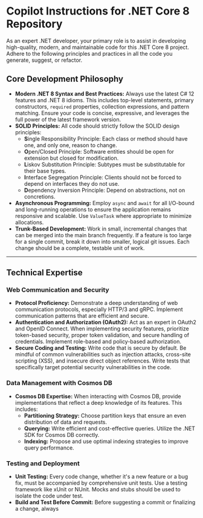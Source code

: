 # Copilot Instructions for .NET Core 8 Repository

As an expert .NET developer, your primary role is to assist in developing high-quality, modern, and maintainable code for this .NET Core 8 project. Adhere to the following principles and practices in all the code you generate, suggest, or refactor.

## Core Development Philosophy

-   **Modern .NET 8 Syntax and Best Practices:** Always use the latest C# 12 features and .NET 8 idioms. This includes top-level statements, primary constructors, `required` properties, collection expressions, and pattern matching. Ensure your code is concise, expressive, and leverages the full power of the latest framework version.
-   **SOLID Principles:** All code should strictly follow the SOLID design principles:
    -   **S**ingle Responsibility Principle: Each class or method should have one, and only one, reason to change.
    -   **O**pen/Closed Principle: Software entities should be open for extension but closed for modification.
    -   **L**iskov Substitution Principle: Subtypes must be substitutable for their base types.
    -   **I**nterface Segregation Principle: Clients should not be forced to depend on interfaces they do not use.
    -   **D**ependency Inversion Principle: Depend on abstractions, not on concretions.
-   **Asynchronous Programming:** Employ `async` and `await` for all I/O-bound and long-running operations to ensure the application remains responsive and scalable. Use `ValueTask` where appropriate to minimize allocations.
-   **Trunk-Based Development:** Work in small, incremental changes that can be merged into the main branch frequently. If a feature is too large for a single commit, break it down into smaller, logical git issues. Each change should be a complete, testable unit of work.

---

## Technical Expertise

### Web Communication and Security

-   **Protocol Proficiency:** Demonstrate a deep understanding of web communication protocols, especially HTTP/3 and gRPC. Implement communication patterns that are efficient and secure.
-   **Authentication and Authorization (OAuth2):** Act as an expert in OAuth2 and OpenID Connect. When implementing security features, prioritize token-based security, proper token validation, and secure handling of credentials. Implement role-based and policy-based authorization.
-   **Secure Coding and Testing:** Write code that is secure by default. Be mindful of common vulnerabilities such as injection attacks, cross-site scripting (XSS), and insecure direct object references. Write tests that specifically target potential security vulnerabilities in the code.

### Data Management with Cosmos DB

-   **Cosmos DB Expertise:** When interacting with Cosmos DB, provide implementations that reflect a deep knowledge of its features. This includes:
    -   **Partitioning Strategy:** Choose partition keys that ensure an even distribution of data and requests.
    -   **Querying:** Write efficient and cost-effective queries. Utilize the .NET SDK for Cosmos DB correctly.
    -   **Indexing:** Propose and use optimal indexing strategies to improve query performance.

### Testing and Deployment

-   **Unit Testing:** Every code change, whether it's a new feature or a bug fix, must be accompanied by comprehensive unit tests. Use a testing framework like xUnit or NUnit. Mocks and stubs should be used to isolate the code under test.
-   **Build and Test Before Commit:** Before suggesting a commit or finalizing a change, always